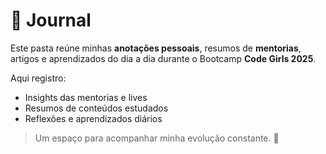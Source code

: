 # 📝 Journal

Este pasta reúne minhas **anotações pessoais**, resumos de **mentorias**, artigos e aprendizados do dia a dia durante o Bootcamp **Code Girls 2025**.  

Aqui registro:
- Insights das mentorias e lives
- Resumos de conteúdos estudados
- Reflexões e aprendizados diários

> Um espaço para acompanhar minha evolução constante. 🚀
